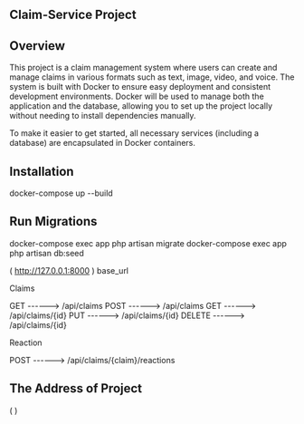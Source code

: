 
## Claim-Service Project

## Overview

This project is a claim management system where users can create and manage claims in various formats such as text, image, video, and voice. The system is built with Docker to ensure easy deployment and consistent development environments. Docker will be used to manage both the application and the database, allowing you to set up the project locally without needing to install dependencies manually.

To make it easier to get started, all necessary services (including a database) are encapsulated in Docker containers.

## Installation

docker-compose up --build

## Run Migrations

docker-compose exec app php artisan migrate
docker-compose exec app php artisan db:seed

( http://127.0.0.1:8000 ) base_url 

Claims

GET  ------> /api/claims
POST  ------> /api/claims
GET  ------> /api/claims/{id}
PUT  ------> /api/claims/{id}
DELETE  ------> /api/claims/{id}

Reaction

POST  ------> /api/claims/{claim}/reactions

## The Address of Project

(  )